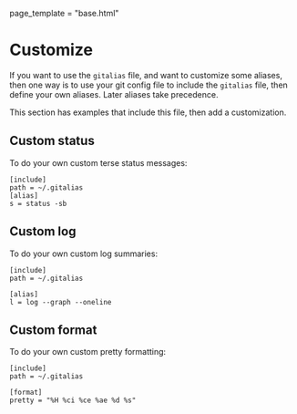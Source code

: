 page_template = "base.html"

# Customize

If you want to use the `gitalias` file, and want to customize some aliases,
then one way is to use your git config file to include the `gitalias` file,
then define your own aliases. Later aliases take precedence.

This section has examples that include this file, then add a customization.


## Custom status

To do your own custom terse status messages:

```gitalias
[include]
path = ~/.gitalias
[alias]
s = status -sb
```


## Custom log

To do your own custom log summaries:

```gitalias
[include]
path = ~/.gitalias

[alias]
l = log --graph --oneline
```

## Custom format

To do your own custom pretty formatting:

```gitalias
[include]
path = ~/.gitalias

[format]
pretty = "%H %ci %ce %ae %d %s"
```
